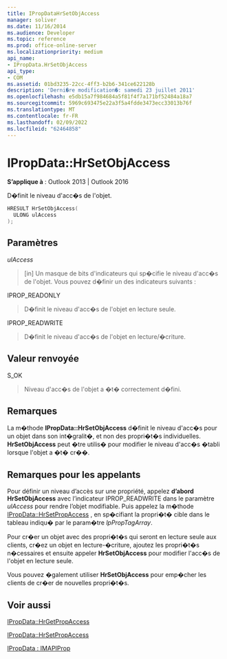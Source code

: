 ```yaml
---
title: IPropDataHrSetObjAccess
manager: soliver
ms.date: 11/16/2014
ms.audience: Developer
ms.topic: reference
ms.prod: office-online-server
ms.localizationpriority: medium
api_name:
- IPropData.HrSetObjAccess
api_type:
- COM
ms.assetid: 01bd3235-22cc-4ff3-b2b6-341ce622128b
description: 'Derni�re modification�: samedi 23 juillet 2011'
ms.openlocfilehash: e5db15a7f984684a5f81f4f7a171bf52484a18a7
ms.sourcegitcommit: 5969c693475e22a3f5a4fdde3473ecc33013b76f
ms.translationtype: MT
ms.contentlocale: fr-FR
ms.lasthandoff: 02/09/2022
ms.locfileid: "62464858"
---
```

# <a name="ipropdatahrsetobjaccess"></a>IPropData::HrSetObjAccess

  
  
**S’applique à** : Outlook 2013 | Outlook 2016 
  
D�finit le niveau d'acc�s de l'objet.
  
```cpp
HRESULT HrSetObjAccess(
  ULONG ulAccess
);
```

## <a name="parameters"></a>Paramètres

 _ulAccess_
  
> [in] Un masque de bits d'indicateurs qui sp�cifie le niveau d'acc�s de l'objet. Vous pouvez d�finir un des indicateurs suivants :
    
IPROP_READONLY 
  
> D�finit le niveau d'acc�s de l'objet en lecture seule. 
    
IPROP_READWRITE 
  
> D�finit le niveau d'acc�s de l'objet en lecture/�criture.
    
## <a name="return-value"></a>Valeur renvoyée

S_OK 
  
> Niveau d'acc�s de l'objet a �t� correctement d�fini.
    
## <a name="remarks"></a>Remarques

La m�thode **IPropData::HrSetObjAccess** d�finit le niveau d'acc�s pour un objet dans son int�gralit�, et non des propri�t�s individuelles. **HrSetObjAccess** peut �tre utilis� pour modifier le niveau d'acc�s �tabli lorsque l'objet a �t� cr��. 
  
## <a name="notes-to-callers"></a>Remarques pour les appelants

Pour définir un niveau d’accès sur une propriété, appelez **d’abord HrSetObjAccess** avec l’indicateur IPROP_READWRITE dans le paramètre _ulAccess_ pour rendre l’objet modifiable. Puis appelez la m�thode [IPropData::HrSetPropAccess](ipropdata-hrsetpropaccess.md) , en sp�cifiant la propri�t� cible dans le tableau indiqu� par le param�tre  _lpPropTagArray_. 
  
Pour cr�er un objet avec des propri�t�s qui seront en lecture seule aux clients, cr�ez un objet en lecture-�criture, ajoutez les propri�t�s n�cessaires et ensuite appeler **HrSetObjAccess** pour modifier l'acc�s de l'objet en lecture seule. 
  
Vous pouvez �galement utiliser **HrSetObjAccess** pour emp�cher les clients de cr�er de nouvelles propri�t�s. 
  
## <a name="see-also"></a>Voir aussi



[IPropData::HrGetPropAccess](ipropdata-hrgetpropaccess.md)
  
[IPropData::HrSetPropAccess](ipropdata-hrsetpropaccess.md)
  
[IPropData : IMAPIProp](ipropdataimapiprop.md)


